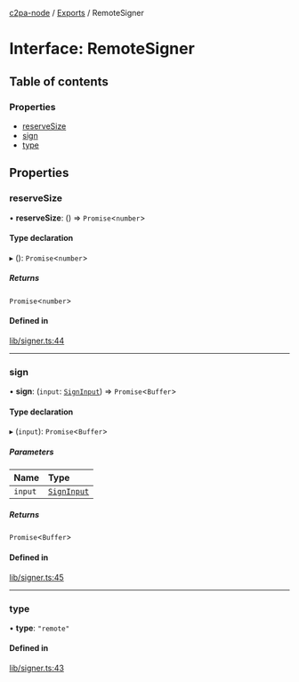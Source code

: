 [c2pa-node](../README.md) / [Exports](../modules.md) / RemoteSigner

# Interface: RemoteSigner

## Table of contents

### Properties

- [reserveSize](RemoteSigner.md#reservesize)
- [sign](RemoteSigner.md#sign)
- [type](RemoteSigner.md#type)

## Properties

### reserveSize

• **reserveSize**: () => `Promise`<`number`\>

#### Type declaration

▸ (): `Promise`<`number`\>

##### Returns

`Promise`<`number`\>

#### Defined in

[lib/signer.ts:44](https://github.com/contentauth/c2pa-node/blob/8ab0fc7/js-src/lib/signer.ts#L44)

___

### sign

• **sign**: (`input`: [`SignInput`](SignInput.md)) => `Promise`<`Buffer`\>

#### Type declaration

▸ (`input`): `Promise`<`Buffer`\>

##### Parameters

| Name | Type |
| :------ | :------ |
| `input` | [`SignInput`](SignInput.md) |

##### Returns

`Promise`<`Buffer`\>

#### Defined in

[lib/signer.ts:45](https://github.com/contentauth/c2pa-node/blob/8ab0fc7/js-src/lib/signer.ts#L45)

___

### type

• **type**: ``"remote"``

#### Defined in

[lib/signer.ts:43](https://github.com/contentauth/c2pa-node/blob/8ab0fc7/js-src/lib/signer.ts#L43)
